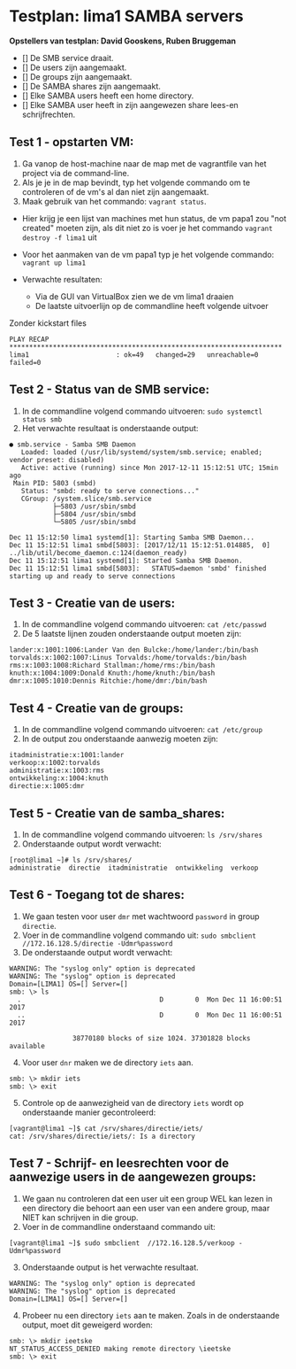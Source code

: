 # Testplan: lima1  SAMBA servers

**Opstellers van testplan: David Gooskens, Ruben Bruggeman**

- [] De SMB service draait.
- [] De users zijn aangemaakt.
- [] De groups zijn aangemaakt.
- [] De SAMBA shares zijn aangemaakt.
- [] Elke SAMBA users heeft een home directory.
- [] Elke SAMBA user heeft in zijn aangewezen share lees-en schrijfrechten.


## Test 1 - opstarten VM:

1. Ga vanop de host-machine naar de map met de vagrantfile van het project via de command-line.
2. Als je je in de map bevindt, typ het volgende commando om te controleren of de vm's al dan niet zijn aangemaakt.
3. Maak gebruik van het commando: `vagrant status`.

* Hier krijg je een lijst van machines met hun status, de vm papa1 zou "not created" moeten zijn, als dit niet zo is voer je het commando `vagrant destroy -f lima1` uit
* Voor het aanmaken van de vm papa1 typ je het volgende commando: `vagrant up lima1`

* Verwachte resultaten:
    - Via de GUI van VirtualBox zien we de vm lima1 draaien
    - De laatste uitvoerlijn op de commandline heeft volgende uitvoer

Zonder kickstart files
```
PLAY RECAP *********************************************************************
lima1                      : ok=49   changed=29   unreachable=0    failed=0
```

## Test 2 - Status van de SMB service:

1. In de commandline volgend commando uitvoeren:  `sudo systemctl status smb`
2. Het verwachte resultaat is onderstaande output:

```
● smb.service - Samba SMB Daemon
   Loaded: loaded (/usr/lib/systemd/system/smb.service; enabled; vendor preset: disabled)
   Active: active (running) since Mon 2017-12-11 15:12:51 UTC; 15min ago
 Main PID: 5803 (smbd)
   Status: "smbd: ready to serve connections..."
   CGroup: /system.slice/smb.service
           ├─5803 /usr/sbin/smbd
           ├─5804 /usr/sbin/smbd
           └─5805 /usr/sbin/smbd

Dec 11 15:12:50 lima1 systemd[1]: Starting Samba SMB Daemon...
Dec 11 15:12:51 lima1 smbd[5803]: [2017/12/11 15:12:51.014885,  0] ../lib/util/become_daemon.c:124(daemon_ready)
Dec 11 15:12:51 lima1 systemd[1]: Started Samba SMB Daemon.
Dec 11 15:12:51 lima1 smbd[5803]:   STATUS=daemon 'smbd' finished starting up and ready to serve connections
```

## Test 3 - Creatie van de users:

1. In de commandline volgend commando uitvoeren: `cat /etc/passwd`
2. De 5 laatste lijnen zouden onderstaande output moeten zijn:

```
lander:x:1001:1006:Lander Van den Bulcke:/home/lander:/bin/bash
torvalds:x:1002:1007:Linus Torvalds:/home/torvalds:/bin/bash
rms:x:1003:1008:Richard Stallman:/home/rms:/bin/bash
knuth:x:1004:1009:Donald Knuth:/home/knuth:/bin/bash
dmr:x:1005:1010:Dennis Ritchie:/home/dmr:/bin/bash
```

## Test 4 - Creatie van de groups:

1. In de commandline volgend commando uitvoeren: `cat /etc/group`
2. In de output zou onderstaande aanwezig moeten zijn:

```
itadministratie:x:1001:lander
verkoop:x:1002:torvalds
administratie:x:1003:rms
ontwikkeling:x:1004:knuth
directie:x:1005:dmr
```

## Test 5 - Creatie van de samba_shares:

1. In de commandline volgend commando uitvoeren: `ls /srv/shares`
2. Onderstaande output wordt verwacht:

```
[root@lima1 ~]# ls /srv/shares/
administratie  directie  itadministratie  ontwikkeling  verkoop
```

## Test 6 - Toegang tot de shares:

1. We gaan testen voor user `dmr` met wachtwoord `password` in group `directie`.
2. Voer in de commandline volgend commando uit: `sudo smbclient  //172.16.128.5/directie -Udmr%password`
3. De onderstaande output wordt verwacht:
```
WARNING: The "syslog only" option is deprecated
WARNING: The "syslog" option is deprecated
Domain=[LIMA1] OS=[] Server=[]
smb: \> ls
  .                                   D        0  Mon Dec 11 16:00:51 2017
  ..                                  D        0  Mon Dec 11 16:00:51 2017

                38770180 blocks of size 1024. 37301828 blocks available
```

4. Voor user `dnr` maken we de directory `iets` aan.
```                
smb: \> mkdir iets
smb: \> exit
```

5. Controle op de aanwezigheid van de directory `iets` wordt op onderstaande manier gecontroleerd:
```
[vagrant@lima1 ~]$ cat /srv/shares/directie/iets/
cat: /srv/shares/directie/iets/: Is a directory
```

## Test 7 - Schrijf- en leesrechten voor de aanwezige users in de aangewezen groups:

1. We gaan nu controleren dat een user uit een group WEL kan lezen in een directory die behoort aan een user van een andere group, maar NIET kan schrijven in die group.
2. Voer in de commandline onderstaand commando uit:
```
[vagrant@lima1 ~]$ sudo smbclient  //172.16.128.5/verkoop -Udmr%password
```

3. Onderstaande output is het verwachte resultaat.
```
WARNING: The "syslog only" option is deprecated
WARNING: The "syslog" option is deprecated
Domain=[LIMA1] OS=[] Server=[]
```

4. Probeer nu een directory `iets` aan te maken. Zoals in de onderstaande output, moet dit geweigerd worden:
```
smb: \> mkdir ieetske
NT_STATUS_ACCESS_DENIED making remote directory \ieetske
smb: \> exit
```
